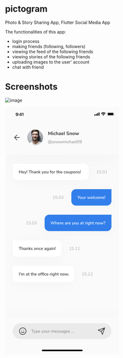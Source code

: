 # pictogram

Photo & Story Sharing App, Flutter Social Media App

The functionalities of this app:

* login process
* making friends (following, followers)
* viewing the feed of the following friends
* viewing stories of the following friends
* uploading images to the user' account
* chat with friend

# Screenshots

![image](https://user-images.githubusercontent.com/78492625/150775384-0e06a8d1-c326-4d4d-a785-7b5c7b3d91ff.png)

![image](https://github.com/IamKhuk/pictogram/blob/master/screenshots/chat_room.png?raw=true)
